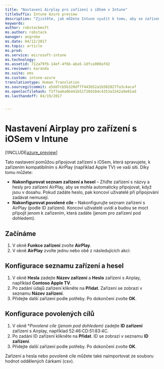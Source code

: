 ```yaml
---
title: "Nastavení Airplay pro zařízení s iOSem v Intune"
titleSuffix: Intune Azure preview
description: "Zjistěte, jak můžete Intune využít k tomu, aby se zařízení s iOSem automaticky připojovala k zařízením kompatibilním s AirPlay."
keywords: 
author: robstackmsft
ms.author: robstack
manager: angrobe
ms.date: 04/12/2017
ms.topic: article
ms.prod: 
ms.service: microsoft-intune
ms.technology: 
ms.assetid: 712a79fb-14ef-4f6b-aba5-1dfca900afd2
ms.reviewer: karanda
ms.suite: ems
ms.custom: intune-azure
translationtype: Human Translation
ms.sourcegitcommit: e5dd7cb5b320df7f443b52a1b502027fa3c4acaf
ms.openlocfilehash: f1f7aa6a0b441b51f20d104c4353a1542a9e01ad
ms.lasthandoff: 04/19/2017


---
```


# <a name="intune-airplay-settings-for-ios-devices"></a>Nastavení Airplay pro zařízení s iOSem v Intune

[!INCLUDE[azure_preview](../includes/azure_preview.md)]

Tato nastavení pomůžou připojovat zařízení s iOSem, která spravujete, k zařízením kompatibilním s AirPlay (například Apple TV) ve vaší síti.
Díky tomu můžete:

- **Nakonfigurovat seznam zařízení a hesel** – Zřiďte zařízení s názvy a hesly pro zařízení AirPlay, aby se mohla automaticky připojovat, když jsou v dosahu. Pokud zadáte heslo, pak koncoví uživatelé při připojování zadávat nemusejí.
- **Nakonfigurovat povolené cíle** – Nakonfigurujte seznam zařízení s AirPlay (podle ID zařízení). Koncoví uživatelé uvidí a budou se moct připojit jenom k zařízením, která zadáte (jenom pro zařízení pod dohledem).

## <a name="get-started"></a>Začínáme

1. V okně **Funkce zařízení** zvolte **AirPlay**.
2. V okně **AirPlay** zvolte jednu nebo obě z následujících akcí:

## <a name="configure-a-device-and-password-list"></a>Konfigurace seznamu zařízení a hesel

1. V okně **Hesla** zadejte **Název zařízení** a **Heslo** zařízení s Airplay, například **Contoso Apple TV**.
2. Po zadání údajů zařízení klikněte na **Přidat**. Zařízení se zobrazí v seznamu **Název zařízení**.
3. Přidejte další zařízení podle potřeby. Po dokončení zvolte **OK**.


## <a name="configure-allowed-destinations"></a>Konfigurace povolených cílů

1. V okně **Povolené cíle (jenom pod dohledem)* zadejte **ID zařízení** zařízení s Airplay, například 52:46:CD:51:83:4C.
2. Po zadání ID zařízení klikněte na **Přidat**. ID se zobrazí v seznamu **ID zařízení**.
3. Přidejte další zařízení podle potřeby. Po dokončení zvolte **OK**.

Zařízení a hesla nebo povolené cíle můžete také naimportovat ze souboru hodnot oddělených čárkami (csv).



